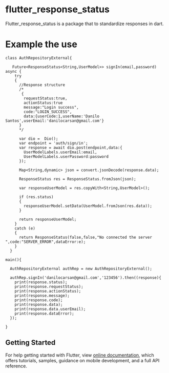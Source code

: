 # flutter_response_status

Flutter_response_status is a package that to standardize responses in dart.
 
# Example the use
````
class AuthRepositoryExternal{

   Future<ResponseStatus<String,UserModel>> signIn(email,password) async {
    try 
    {
      //Response structure
      /*
       {
        requestStatus:true,
        actionStatus:true
        message:"Login success",
        code:"LOGIN_SUCCESS",
        data:{userCode:1,userName:'Danilo Santos',userEmail:'danilocarsan@gmail.com'}
      }
      */
      
      var dio =  Dio();
      var endpoint = 'auth/sign/in';
      var response = await dio.post(endpoint,data:{
        UserModelLabels.userEmail:email,
        UserModelLabels.userPassword:password
      });
  
      Map<String,dynamic> json = convert.jsonDecode(response.data);
      
      ResponseStatus res = ResponseStatus.fromJson(json);
      
      var responseUserModel = res.copyWith<String,UserModel>();

      if (res.status)
      {
        responseUserModel.setData(UserModel.fromJson(res.data));
      }
      
      return responseUserModel;
    }
    catch (e)
    {
      return ResponseStatus(false,false,"No connected the server ",code:"SERVER_ERROR",dataError:e);
    }
  }

main(){

  AuthRepositoryExternal authRep = new AuthRepositoryExternal();

  authRep.signIn('danilocarsan@gmail.com','123456').then((response){
    print(response.status);
    print(response.requestStatus);
    print(response.actionStatus);
    print(response.message);
    print(response.code);
    print(response.data);
    print(response.data.userEmail);
    print(response.dataError);
  });

}

````

## Getting Started

For help getting started with Flutter, view 
[online documentation](https://flutter.dev/docs), which offers tutorials, 
samples, guidance on mobile development, and a full API reference.
